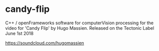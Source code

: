 # candy-flip
C++ / openFrameworks software for computerVision processing for the video for 'Candy Flip' by Hugo Massien. 
Released on the Tectonic Label June 1st 2018


https://soundcloud.com/hugomassien


